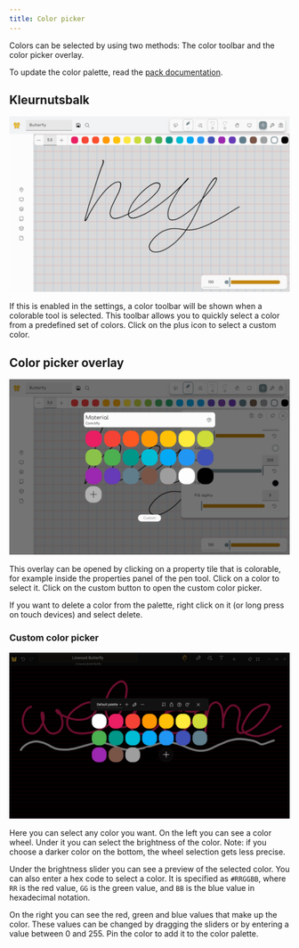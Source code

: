 ```yaml
---
title: Color picker
---
```


Colors can be selected by using two methods: The color toolbar and the color picker overlay.

To update the color palette, read the [pack documentation](/docs/v2/pack).

## Kleurnutsbalk

![Color toolbar](color_toolbar.png)

If this is enabled in the settings, a color toolbar will be shown when a colorable tool is selected. This toolbar allows you to quickly select a color from a predefined set of colors. Click on the plus icon to select a custom color.

## Color picker overlay

![Color picker overlay](color_picker_overlay.png)

This overlay can be opened by clicking on a property tile that is colorable, for example inside the properties panel of the pen tool. Click on a color to select it. Click on the custom button to open the custom color picker.

If you want to delete a color from the palette, right click on it (or long press on touch devices) and select delete.

### Custom color picker

![Custom color picker](color_picker.png)

Here you can select any color you want. On the left you can see a color wheel. Under it you can select the brightness of the color.
Note: if you choose a darker color on the bottom, the wheel selection gets less precise.

Under the brightness slider you can see a preview of the selected color. You can also enter a hex code to select a color. It is specified as `#RRGGBB`, where `RR` is the red value, `GG` is the green value, and `BB` is the blue value in hexadecimal notation.

On the right you can see the red, green and blue values that make up the color. These values can be changed by dragging the sliders or by entering a value between 0 and 255. Pin the color to add it to the color palette.
